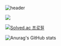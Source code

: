 ![header](https://capsule-render.vercel.app/api?type=slice&color=A100FF&height=200&section=header&text=Hello&fontAlign=80&fontAlignY=10&fontColor=ffffff&desc=I'M%20SeungSoo&descAlign=70&rotate=15)



   
   
   <img src="https://img.shields.io/badge/메일-EA4335?style=flat&logo=gmail&logoColor=white"/>

[![Solved.ac
프로필](http://mazassumnida.wtf/api/v2/generate_badge?boj={handle})](https://solved.ac/{handle})


![Anurag's GitHub stats](https://github-readme-stats.vercel.app/api?username=costudying&show_icons=true&theme=dark)
